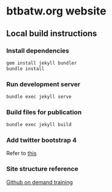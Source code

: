 # btbatw.org website

## Local build instructions

### Install dependencies

```bash
gem install jekyll bundler
bundle install
```

### Run development server

```bash
bundle exec jekyll serve
```

### Build files for publication

```bash
bundle exec jekyll build
```

### Add twitter bootstrap 4
Refer to [this](https://simpleit.rocks/how-to-add-bootstrap-4-to-jekyll-the-right-way/#fnref:safe-mode)

### Site structure reference
[Github on demand training](https://github.com/github/training-kit)

